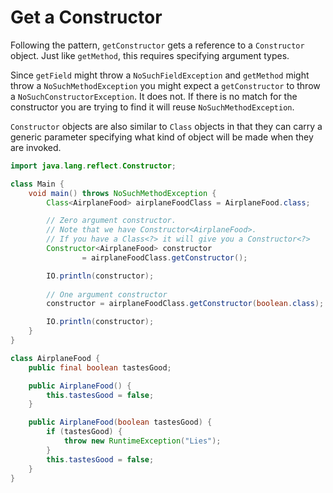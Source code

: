 # Get a Constructor

Following the pattern, `getConstructor` gets a reference to a `Constructor` object.
Just like `getMethod`, this requires specifying argument types.

Since `getField` might throw a `NoSuchFieldException` and `getMethod` might
throw a `NoSuchMethodException` you might expect a `getConstructor` to throw
a `NoSuchConstructorException`. It does not. If there is no match for the constructor
you are trying to find it will reuse `NoSuchMethodException`.

`Constructor` objects are also similar to `Class` objects in that they can carry a generic parameter
specifying what kind of object will be made when they are invoked.

```java
import java.lang.reflect.Constructor;

class Main {
    void main() throws NoSuchMethodException {
        Class<AirplaneFood> airplaneFoodClass = AirplaneFood.class;

        // Zero argument constructor. 
        // Note that we have Constructor<AirplaneFood>. 
        // If you have a Class<?> it will give you a Constructor<?>
        Constructor<AirplaneFood> constructor
                = airplaneFoodClass.getConstructor();

        IO.println(constructor);
        
        // One argument constructor
        constructor = airplaneFoodClass.getConstructor(boolean.class);

        IO.println(constructor);
    }
}

class AirplaneFood {
    public final boolean tastesGood;

    public AirplaneFood() {
        this.tastesGood = false;
    }

    public AirplaneFood(boolean tastesGood) {
        if (tastesGood) {
            throw new RuntimeException("Lies");
        }
        this.tastesGood = false;
    }
}
```